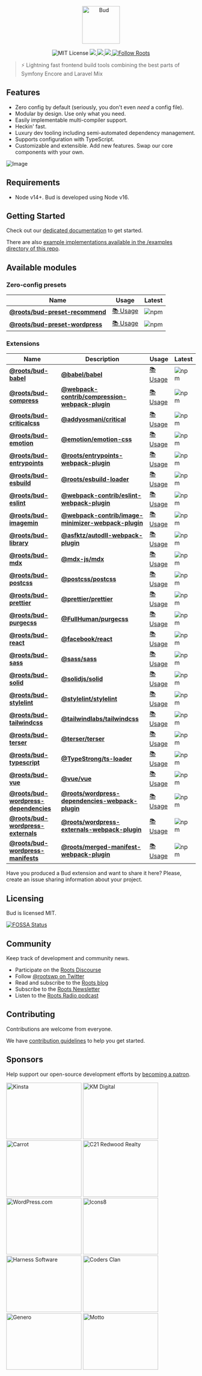 <p align="center">
  <img alt="Bud" src="https://cdn.roots.io/app/uploads/logo-bud.svg" height="100" />
</p>

<p align="center">
  <img
    alt="MIT License"
    src="https://img.shields.io/github/license/roots/bud?color=%23525ddc&style=flat-square"
  />
  <a href="https://app.fossa.com/projects/git%2Bgithub.com%2Froots%2Fbud?ref=badge_small" alt="FOSSA Status">
    <img src="https://app.fossa.com/api/projects/git%2Bgithub.com%2Froots%2Fbud.svg?type=small"/>
  </a>
  <a href="https://www.npmjs.com/package/@roots/bud">
    <img src="https://img.shields.io/npm/v/@roots/bud.svg?color=%23525ddc&style=flat-square" />
  </a>
  <a href="https://codecov.io/gh/roots/bud">
    <img src="https://codecov.io/gh/roots/bud/branch/next/graph/badge.svg?token=DRJ28OD8XD"/>
  </a>
  <a href="https://twitter.com/rootswp">
    <img
      alt="Follow Roots"
      src="https://img.shields.io/twitter/follow/rootswp.svg?color=%23525ddc&style=flat-square"
    />
  </a>
</p>



> ⚡️ Lightning fast frontend build tools combining the best parts of Symfony Encore and Laravel Mix

## Features

- Zero config by default (seriously, you don't even _need_ a config file).
- Modular by design. Use only what you need.
- Easily implementable multi-compiler support.
- Heckin' fast.
- Luxury dev tooling including semi-automated dependency management.
- Supports configuration with TypeScript.
- Customizable and extensible. Add new features. Swap our core components with your own.

![Image](https://raw.githubusercontent.com/roots/bud/next/site/static/casts/babel-build--cache.svg)

## Requirements

- Node v14+. Bud is developed using Node v16.

## Getting Started

Check out our [dedicated documentation](https://budjs.netlify.app) to get started.

There are also [example implementations available in the /examples directory of this repo](https://github.com/roots/bud/tree/master/examples).

## Available modules

### Zero-config presets

| Name                                                                      | Usage                                                        | Latest
| ------------------------------------------------------------------------- | ------------------------------------------------------------- | ------------------------------------------------------------------------------------------------------ |
| [**@roots/bud-preset-recommend**](/packages/@roots/bud-preset-recommend)  | [📚 Usage](https://budjs.netlify.app/extensions/presets/bud-preset-recommend)  | ![npm](https://img.shields.io/npm/v/@roots/bud-preset-recommend.svg?color=%23525ddc&style=flat-square) |
| [**@roots/bud-preset-wordpress**](/packages/@roots/bud-preset-wordpress)  |[📚 Usage](https://budjs.netlify.app/extensions/presets/bud-preset-wordpress)  | ![npm](https://img.shields.io/npm/v/@roots/bud-preset-wordpress.svg?color=%23525ddc&style=flat-square) |

### Extensions

| Name                                                                                                                         | Description                                                                                                                                       | Usage                                                                                            | Latest                       |
| ---------------------------------------------------------------------------------------------------------------------------- | -------------------------------------------------------------------------------------------------------------------------------------------------- | ---------------------------------------------------------------------------------------------------------- | ---------------------------- |
| [**@roots/bud-babel**](/packages/@roots/bud-babel)                                   | [**@babel/babel**](https://github.com/babel/babel)                                                                                                 | [📚 Usage](https://budjs.netlify.app/extensions/bud-babel/README.md)                  | ![npm](https://img.shields.io/npm/v/@roots/bud-babel.svg?color=%23525ddc&style=flat-square)                  |
| [**@roots/bud-compress**](/packages/@roots/bud-compress)                             | [**@webpack-contrib/compression-webpack-plugin**](https://github.com/webpack-contrib/compression-webpack-plugin)                                   | [📚 Usage](https://budjs.netlify.app/extensions/bud-compress/README.md)               | ![npm](https://img.shields.io/npm/v/@roots/bud-compress.svg?color=%23525ddc&style=flat-square)               |
| [**@roots/bud-criticalcss**](/packages/@roots/bud-criticalcss)                       | [**@addyosmani/critical**](https://github.com/addyosmani/critical)                                                                                 | [📚 Usage](https://budjs.netlify.app/extensions/bud-criticalcss/README.md)            | ![npm](https://img.shields.io/npm/v/@roots/bud-criticalcss.svg?color=%23525ddc&style=flat-square)            |
| [**@roots/bud-emotion**](/packages/@roots/bud-emotion)                               | [**@emotion/emotion-css**](https://github.com/emotion/emotion-css)                                                                                 | [📚 Usage](https://budjs.netlify.app/extensions/bud-emotion/README.md)                | ![npm](https://img.shields.io/npm/v/@roots/bud-emotion.svg?color=%23525ddc&style=flat-square)                |
| [**@roots/bud-entrypoints**](/packages/@roots/bud-entrypoints)                       | [**@roots/entrypoints-webpack-plugin**](/packages/@roots/entrypoints-webpack-plugin)                                                               | [📚 Usage](https://budjs.netlify.app/extensions/bud-entrypoints/README.md)            | ![npm](https://img.shields.io/npm/v/@roots/bud-entrypoints.svg?color=%23525ddc&style=flat-square)            |
| [**@roots/bud-esbuild**](/packages/@roots/bud-esbuild)                               | [**@roots/esbuild-loader**](https://github.com/roots/esbuild-loader)                                                                               | [📚 Usage](https://budjs.netlify.app/extensions/bud-esbuild/README.md)                | ![npm](https://img.shields.io/npm/v/@roots/bud-esbuild.svg?color=%23525ddc&style=flat-square)                |
| [**@roots/bud-eslint**](/packages/@roots/bud-eslint)                                 | [**@webpack-contrib/eslint-webpack-plugin**](https://github.com/webpack-contrib/eslint-webpack-plugin)                                             | [📚 Usage](https://budjs.netlify.app/extensions/bud-eslint/README.md)                 | ![npm](https://img.shields.io/npm/v/@roots/bud-eslint.svg?color=%23525ddc&style=flat-square)                 |
| [**@roots/bud-imagemin**](/packages/@roots/bud-imagemin)                             | [**@webpack-contrib/image-minimizer-webpack-plugin**](https://github.com/webpack-contrib/image-minimizer-webpack-plugin)                           | [📚 Usage](https://budjs.netlify.app/extensions/bud-imagemin/README.md)               | ![npm](https://img.shields.io/npm/v/@roots/bud-imagemin.svg?color=%23525ddc&style=flat-square)               |
| [**@roots/bud-library**](/packages/@roots/bud-library)                               | [**@asfktz/autodll-webpack-plugin**](https://github.com/asfktz/autodll-webpack-plugin)                                                             | [📚 Usage](https://budjs.netlify.app/extensions/bud-library/README.md)                | ![npm](https://img.shields.io/npm/v/@roots/bud-library.svg?color=%23525ddc&style=flat-square)                |
| [**@roots/bud-mdx**](/packages/@roots/bud-mdx)                                       | [**@mdx-js/mdx**](https://github.com/mdx-js/mdx)                                                                                                   | [📚 Usage](https://budjs.netlify.app/extensions/bud-mdx/README.md)                    | ![npm](https://img.shields.io/npm/v/@roots/bud-mdx.svg?color=%23525ddc&style=flat-square)                    |
| [**@roots/bud-postcss**](/packages/@roots/bud-postcss)                               | [**@postcss/postcss**](https://github.com/postcss/postcss)                                                                                         | [📚 Usage](https://budjs.netlify.app/extensions/bud-postcss/README.md)                | ![npm](https://img.shields.io/npm/v/@roots/bud-postcss.svg?color=%23525ddc&style=flat-square)                |
| [**@roots/bud-prettier**](/packages/@roots/bud-prettier)                             | [**@prettier/prettier**](https://github.com/prettier/prettier)                                                                                     | [📚 Usage](https://budjs.netlify.app/extensions/bud-prettier/README.md)               | ![npm](https://img.shields.io/npm/v/@roots/bud-prettier.svg?color=%23525ddc&style=flat-square)               |
| [**@roots/bud-purgecss**](/packages/@roots/bud-purgecss)                             | [**@FullHuman/purgecss**](https://github.com/FullHuman/purgecss)                                                                                   | [📚 Usage](https://budjs.netlify.app/extensions/bud-purgecss/README.md)               | ![npm](https://img.shields.io/npm/v/@roots/bud-purgecss.svg?color=%23525ddc&style=flat-square)               |
| [**@roots/bud-react**](/packages/@roots/bud-react)                                   | [**@facebook/react**](https://github.com/facebook/react)                                                                                           | [📚 Usage](https://budjs.netlify.app/extensions/bud-react/README.md)                  | ![npm](https://img.shields.io/npm/v/@roots/bud-react.svg?color=%23525ddc&style=flat-square)                  |
| [**@roots/bud-sass**](/packages/@roots/bud-sass)                                     | [**@sass/sass**](https://github.com/sass/sass)                                                                                                     | [📚 Usage](https://budjs.netlify.app/extensions/bud-sass/README.md)                   | ![npm](https://img.shields.io/npm/v/@roots/bud-sass.svg?color=%23525ddc&style=flat-square)                   |
| [**@roots/bud-solid**](/packages/@roots/bud-solid)                                   | [**@solidjs/solid**](https://github.com/solidjs/solid)                                                                                             | [📚 Usage](https://budjs.netlify.app/extensions/bud-solid/README.md)                  | ![npm](https://img.shields.io/npm/v/@roots/bud-solid.svg?color=%23525ddc&style=flat-square)                   |
| [**@roots/bud-stylelint**](/packages/@roots/bud-stylelint)                           | [**@stylelint/stylelint**](https://github.com/stylelint/stylelint)                                                                                 | [📚 Usage](https://budjs.netlify.app/extensions/bud-stylelint/README.md)              | ![npm](https://img.shields.io/npm/v/@roots/bud-stylelint.svg?color=%23525ddc&style=flat-square)              |
| [**@roots/bud-tailwindcss**](/packages/@roots/bud-tailwindcss)                       | [**@tailwindlabs/tailwindcss**](https://github.com/tailwindlabs/tailwindcss)                                                                       | [📚 Usage](https://budjs.netlify.app/extensions/bud-tailwindcss/README.md)            | ![npm](https://img.shields.io/npm/v/@roots/bud-tailwindcss.svg?color=%23525ddc&style=flat-square)            |
| [**@roots/bud-terser**](/packages/@roots/bud-terser)                                 | [**@terser/terser**](https://github.com/terser/terser)                                                                                             | [📚 Usage](https://budjs.netlify.app/extensions/bud-terser/README.md)                 | ![npm](https://img.shields.io/npm/v/@roots/bud-terser.svg?color=%23525ddc&style=flat-square)                 |
| [**@roots/bud-typescript**](/packages/@roots/bud-typescript)                         | [**@TypeStrong/ts-loader**](https://github.com/TypeStrong/ts-loader)                                                                               | [📚 Usage](https://budjs.netlify.app/extensions/bud-typescript/README.md)             | ![npm](https://img.shields.io/npm/v/@roots/bud-typescript.svg?color=%23525ddc&style=flat-square)             |
| [**@roots/bud-vue**](/packages/@roots/bud-vue)                                       | [**@vue/vue**](https://github.com/vue/vue)                                                                                                         | [📚 Usage](https://budjs.netlify.app/extensions/bud-vue/README.md)                    | ![npm](https://img.shields.io/npm/v/@roots/bud-vue.svg?color=%23525ddc&style=flat-square)                    |
| [**@roots/bud-wordpress-dependencies**](/packages/@roots/bud-wordpress-dependencies) | [**@roots/wordpress-dependencies-webpack-plugin**](/packages/@roots/wordpress-dependencies-webpack-plugin) | [📚 Usage](https://budjs.netlify.app/extensions/bud-wordpress-dependencies/README.md) | ![npm](https://img.shields.io/npm/v/@roots/bud-wordpress-dependencies.svg?color=%23525ddc&style=flat-square) |
| [**@roots/bud-wordpress-externals**](/packages/@roots/bud-wordpress-externals)       | [**@roots/wordpress-externals-webpack-plugin**](/packages/@roots/wordpress-externals-webpack-plugin)       | [📚 Usage](https://budjs.netlify.app/extensions/bud-wordpress-externals/README.md)    | ![npm](https://img.shields.io/npm/v/@roots/bud-wordpress-externals.svg?color=%23525ddc&style=flat-square)    |
| [**@roots/bud-wordpress-manifests**](/packages/@roots/bud-wordpress-manifests)       | [**@roots/merged-manifest-webpack-plugin**](/packages/@roots/merged-manifest-webpack-plugin)               | [📚 Usage](https://budjs.netlify.app/extensions/bud-wordpress-manifests/README.md)    | ![npm](https://img.shields.io/npm/v/@roots/bud-wordpress-manifests.svg?color=%23525ddc&style=flat-square)    |

Have you produced a Bud extension and want to share it here?
Please, create an issue sharing information about your project.

## Licensing

Bud is licensed MIT.

[![FOSSA Status](https://app.fossa.com/api/projects/git%2Bgithub.com%2Froots%2Fbud.svg?type=large)](https://app.fossa.com/projects/git%2Bgithub.com%2Froots%2Fbud?ref=badge_large) 
## Community

Keep track of development and community news.

- Participate on the [Roots Discourse](https://discourse.roots.io)
- Follow [@rootswp on Twitter](https://twitter.com/rootswp)
- Read and subscribe to the [Roots blog](https://roots.io/blog/)
- Subscribe to the [Roots Newsletter](https://roots.io/subscribe/)
- Listen to the [Roots Radio podcast](https://roots.io/podcast/)

## Contributing

Contributions are welcome from everyone.

We have [contribution guidelines](https://github.com/roots/guidelines/blob/master/CONTRIBUTING.md) to help you get started.

## Sponsors

Help support our open-source development efforts by [becoming a patron](https://www.patreon.com/rootsdev).

<a href="https://kinsta.com/?kaid=OFDHAJIXUDIV"><img src="https://cdn.roots.io/app/uploads/kinsta.svg" alt="Kinsta" width="200" height="150"/></a>
<a href="https://k-m.com/"><img src="https://cdn.roots.io/app/uploads/km-digital.svg" alt="KM Digital" width="200" height="150"/></a>
<a href="https://carrot.com/"><img src="https://cdn.roots.io/app/uploads/carrot.svg" alt="Carrot" width="200" height="150"/></a>
<a href="https://www.c21redwood.com/"><img src="https://cdn.roots.io/app/uploads/c21redwood.svg" alt="C21 Redwood Realty" width="200" height="150"/></a>
<a href="https://wordpress.com/"><img src="https://cdn.roots.io/app/uploads/wordpress.svg" alt="WordPress.com" width="200" height="150"/></a>
<a href="https://icons8.com/"><img src="https://cdn.roots.io/app/uploads/icons8.svg" alt="Icons8" width="200" height="150"/></a>
<a href="https://www.harnessup.com/"><img src="https://cdn.roots.io/app/uploads/harness-software.svg" alt="Harness Software" width="200" height="150"/></a>
<a href="https://www.codersclan.com/"><img src="https://cdn.roots.io/app/uploads/coders-clan.svg" alt="Coders Clan" width="200" height="150"/></a>
<a href="https://generodigital.com/"><img src="https://cdn.roots.io/app/uploads/genero.svg" alt="Genero" width="200" height="150"/></a>
<a href="https://motto.ca/roots"><img src="https://cdn.roots.io/app/uploads/motto.svg" alt="Motto" width="200" height="150"/></a>